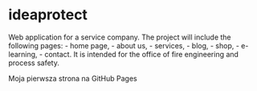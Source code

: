 # ideaprotect
Web application for a service company. The project will include the following pages: - home page, - about us, - services, - blog, - shop, - e-learning, - contact. It is intended for the office of fire engineering and process safety.

Moja pierwsza strona na GitHub Pages
